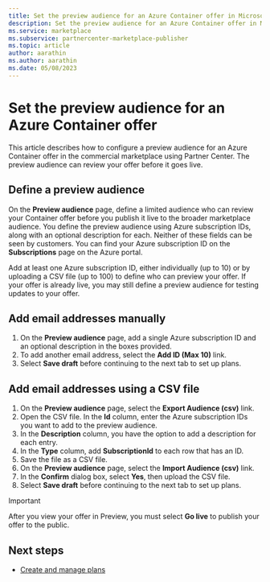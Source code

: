 ```yaml
---
title: Set the preview audience for an Azure Container offer in Microsoft AppSource.
description: Set the preview audience for an Azure Container offer in Microsoft AppSource.
ms.service: marketplace 
ms.subservice: partnercenter-marketplace-publisher
ms.topic: article
author: aarathin
ms.author: aarathin
ms.date: 05/08/2023
---
```


# Set the preview audience for an Azure Container offer

This article describes how to configure a preview audience for an Azure Container offer in the commercial marketplace using Partner Center. The preview audience can review your offer before it goes live.

## Define a preview audience

On the **Preview audience** page, define a limited audience who can review your Container offer before you publish it live to the broader marketplace audience. You define the preview audience using Azure subscription IDs, along with an optional description for each. Neither of these fields can be seen by customers. You can find your Azure subscription ID on the **Subscriptions** page on the Azure portal.

Add at least one Azure subscription ID, either individually (up to 10) or by uploading a CSV file (up to 100) to define who can preview your offer. If your offer is already live, you may still define a preview audience for testing updates to your offer.

## Add email addresses manually

1. On the **Preview audience** page, add a single Azure subscription ID and an optional description in the boxes provided.
1. To add another email address, select the **Add ID (Max 10)** link.
1. Select **Save draft** before continuing to the next tab to set up plans.

## Add email addresses using a CSV file

1. On the **Preview audience** page, select the **Export Audience (csv)** link.
1. Open the CSV file. In the **Id** column, enter the Azure subscription IDs you want to add to the preview audience.
1. In the **Description** column, you have the option to add a description for each entry.
1. In the **Type** column, add **SubscriptionId** to each row that has an ID.
1. Save the file as a CSV file.
1. On the **Preview audience** page, select the **Import Audience (csv)** link.
1. In the **Confirm** dialog box, select **Yes**, then upload the CSV file.
1. Select **Save draft** before continuing to the next tab to set up plans.

> [!IMPORTANT]
> After you view your offer in Preview, you must select **Go live** to publish your offer to the public.

## Next steps

- [Create and manage plans](azure-container-plan-overview.md)
